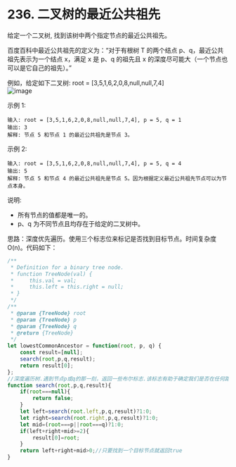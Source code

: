 #  236. 二叉树的最近公共祖先
给定一个二叉树, 找到该树中两个指定节点的最近公共祖先。

百度百科中最近公共祖先的定义为：“对于有根树 T 的两个结点 p、q，最近公共祖先表示为一个结点 x，满足 x 是 p、q 的祖先且 x 的深度尽可能大（一个节点也可以是它自己的祖先）。”

例如，给定如下二叉树:  root = [3,5,1,6,2,0,8,null,null,7,4]  
![image](https://assets.leetcode-cn.com/aliyun-lc-upload/uploads/2018/12/15/binarytree.png)


 

示例 1:

    输入: root = [3,5,1,6,2,0,8,null,null,7,4], p = 5, q = 1
    输出: 3
    解释: 节点 5 和节点 1 的最近公共祖先是节点 3。

示例 2:

    输入: root = [3,5,1,6,2,0,8,null,null,7,4], p = 5, q = 4
    输出: 5
    解释: 节点 5 和节点 4 的最近公共祖先是节点 5。因为根据定义最近公共祖先节点可以为节点本身。
 

说明:

* 所有节点的值都是唯一的。
* p、q 为不同节点且均存在于给定的二叉树中。  

思路：深度优先遍历。使用三个标志位来标记是否找到目标节点。时间复杂度O(n)。代码如下：  
```javascript
/**
 * Definition for a binary tree node.
 * function TreeNode(val) {
 *     this.val = val;
 *     this.left = this.right = null;
 * }
 */
/**
 * @param {TreeNode} root
 * @param {TreeNode} p
 * @param {TreeNode} q
 * @return {TreeNode}
 */
let lowestCommonAncestor = function(root, p, q) {
    const result=[null];
    search(root,p,q,result);
    return result[0];
};
//深度遍历树.遇到节点p或q的那一刻，返回一些布尔标志.该标志有助于确定我们是否在任何路径中找到了所需的节点
function search(root,p,q,result){    
    if(root===null){
        return false;
    }    
    let left=search(root.left,p,q,result)?1:0;
    let right=search(root.right,p,q,result)?1:0;
    let mid=(root===p||root===q)?1:0;
    if(left+right+mid>=2){
        result[0]=root;
    }
    return left+right+mid>0;//只要找到一个目标节点就返回true   
}
```